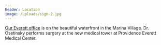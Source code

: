 ```yaml
---
header: Location
image: /uploads/sign-2.jpg
---
```

[Our Everett office](/location/) is on the beautiful waterfront in the Marina Village. 
Dr. Osetinsky performs surgery at the new medical tower at Providence 
Everett Medical Center.
